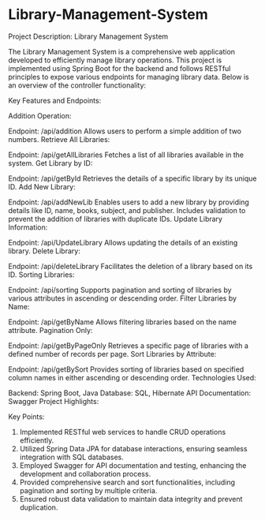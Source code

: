 # Library-Management-System

Project Description: Library Management System

The Library Management System is a comprehensive web application developed to efficiently manage library operations. This project is implemented using Spring Boot for the backend and follows RESTful principles to expose various endpoints for managing library data. Below is an overview of the controller functionality:

Key Features and Endpoints:

Addition Operation:

Endpoint: /api/addition
Allows users to perform a simple addition of two numbers.
Retrieve All Libraries:

Endpoint: /api/getAllLibraries
Fetches a list of all libraries available in the system.
Get Library by ID:

Endpoint: /api/getById
Retrieves the details of a specific library by its unique ID.
Add New Library:

Endpoint: /api/addNewLib
Enables users to add a new library by providing details like ID, name, books, subject, and publisher.
Includes validation to prevent the addition of libraries with duplicate IDs.
Update Library Information:

Endpoint: /api/UpdateLibrary
Allows updating the details of an existing library.
Delete Library:

Endpoint: /api/deleteLibrary
Facilitates the deletion of a library based on its ID.
Sorting Libraries:

Endpoint: /api/sorting
Supports pagination and sorting of libraries by various attributes in ascending or descending order.
Filter Libraries by Name:

Endpoint: /api/getByName
Allows filtering libraries based on the name attribute.
Pagination Only:

Endpoint: /api/getByPageOnly
Retrieves a specific page of libraries with a defined number of records per page.
Sort Libraries by Attribute:

Endpoint: /api/getBySort
Provides sorting of libraries based on specified column names in either ascending or descending order.
Technologies Used:

Backend: Spring Boot, Java
Database: SQL, Hibernate
API Documentation: Swagger
Project Highlights:

Key Points:

1. Implemented RESTful web services to handle CRUD operations efficiently.
2. Utilized Spring Data JPA for database interactions, ensuring seamless integration with SQL databases.
3. Employed Swagger for API documentation and testing, enhancing the development and collaboration process.
4. Provided comprehensive search and sort functionalities, including pagination and sorting by multiple criteria.
5. Ensured robust data validation to maintain data integrity and prevent duplication.

